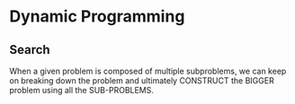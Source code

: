# Dynamic Programming

## Search

When a given problem is composed of multiple subproblems, we can keep on breaking down the problem and ultimately CONSTRUCT the BIGGER problem using all the SUB-PROBLEMS.

